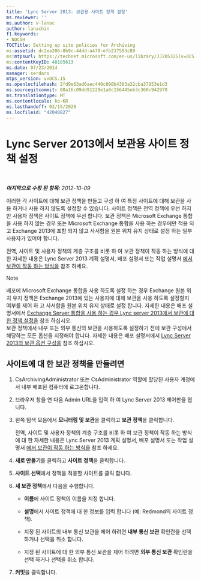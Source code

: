 ```yaml
---
title: 'Lync Server 2013: 보관용 사이트 정책 설정'
ms.reviewer: ''
ms.author: v-lanac
author: lanachin
f1.keywords:
- NOCSH
TOCTitle: Setting up site policies for Archiving
ms:assetid: dc2ea206-8b9c-44dd-a479-efb217593c89
ms:mtpsurl: https://technet.microsoft.com/en-us/library/JJ205325(v=OCS.15)
ms:contentKeyID: 48185613
ms.date: 07/23/2014
manager: serdars
mtps_version: v=OCS.15
ms.openlocfilehash: 2fd9e63ad6aec440c090b4303a32cba37953e1d3
ms.sourcegitcommit: 88a16c09dd91229e1a8c156445eb3c360c942978
ms.translationtype: MT
ms.contentlocale: ko-KR
ms.lasthandoff: 02/15/2020
ms.locfileid: "42040827"
---
```

<div data-xmlns="http://www.w3.org/1999/xhtml">

<div class="topic" data-xmlns="http://www.w3.org/1999/xhtml" data-msxsl="urn:schemas-microsoft-com:xslt" data-cs="http://msdn.microsoft.com/">

<div data-asp="http://msdn2.microsoft.com/asp">

# <a name="setting-up-site-policies-for-archiving-in-lync-server-2013"></a>Lync Server 2013에서 보관용 사이트 정책 설정

</div>

<div id="mainSection">

<div id="mainBody">

<span> </span>

_**마지막으로 수정 된 항목:** 2012-10-09_

이러한 각 사이트에 대해 보관 정책을 만들고 구성 하 여 특정 사이트에 대해 보관을 사용 하거나 사용 하지 않도록 설정할 수 있습니다. 사이트 정책은 전역 정책에 우선 하지만 사용자 정책은 사이트 정책에 우선 합니다. 보관 정책은 Microsoft Exchange 통합을 사용 하지 않는 경우 또는 Microsoft Exchange 통합을 사용 하는 경우에만 적용 되 고 Exchange 2013에 포함 되지 않고 사서함을 원본 위치 유지 상태로 설정 하는 일부 사용자가 있어야 합니다.

전역, 사이트 및 사용자 정책의 계층 구조를 비롯 하 여 보관 정책이 작동 하는 방식에 대 한 자세한 내용은 Lync Server 2013 계획 설명서, 배포 설명서 또는 작업 설명서 [에서 보관이 작동 하는 방식을](lync-server-2013-how-archiving-works.md) 참조 하세요.

<div>


> [!NOTE]  
> 배포에 Microsoft Exchange 통합을 사용 하도록 설정 하는 경우 Exchange 원본 위치 유지 정책은 Exchange 2013에 있는 사용자에 대해 보관을 사용 하도록 설정할지 여부를 제어 하 고 사서함을 원본 위치 유지 상태로 설정 합니다. 자세한 내용은 배포 설명서에서 <A href="lync-server-2013-setting-up-policies-for-archiving-when-using-exchange-server-integration.md">Exchange Server 통합을 사용 하는 경우 Lync server 2013에서 보관에 대 한 정책 설정을</A> 참조 하십시오.<BR>보관 정책에서 내부 또는 외부 통신의 보관을 사용하도록 설정하기 전에 보관 구성에서 해당하는 모든 옵션을 지정해야 합니다. 자세한 내용은 배포 설명서에서 <A href="lync-server-2013-configuring-archiving-options.md">Lync Server 2013의 보관 옵션 구성을</A> 참조 하십시오.



</div>

<div>

## <a name="to-create-an-archiving-policy-for-a-site"></a>사이트에 대 한 보관 정책을 만들려면

1.  CsArchivingAdministrator 또는 CsAdministrator 역할에 할당된 사용자 계정에서 내부 배포된 컴퓨터에 로그온합니다.

2.  브라우저 창을 연 다음 Admin URL을 입력 하 여 Lync Server 2013 제어판을 엽니다.

3.  왼쪽 탐색 모음에서 **모니터링 및 보관**을 클릭하고 **보관 정책**을 클릭합니다.
    
    전역, 사이트 및 사용자 정책의 계층 구조를 비롯 하 여 보관 정책이 작동 하는 방식에 대 한 자세한 내용은 Lync Server 2013 계획 설명서, 배포 설명서 또는 작업 설명서 [에서 보관이 작동 하는 방식을](lync-server-2013-how-archiving-works.md) 참조 하세요.

4.  **새로 만들기**를 클릭하고 **사이트 정책**을 클릭합니다.

5.  **사이트 선택**에서 정책을 적용할 사이트를 클릭 합니다.

6.  **새 보관 정책**에서 다음을 수행합니다.
    
      - **이름**에 사이트 정책의 이름을 지정 합니다.
    
      - **설명**에서 사이트 정책에 대 한 정보를 입력 합니다 (예: Redmond의 사이트 정책).
    
      - 지정 된 사이트의 내부 통신 보관을 제어 하려면 **내부 통신 보관** 확인란을 선택 하거나 선택을 취소 합니다.
    
      - 지정 된 사이트에 대 한 외부 통신 보관을 제어 하려면 **외부 통신 보관** 확인란을 선택 하거나 선택을 취소 합니다.

7.  **커밋**을 클릭합니다.

</div>

</div>

<span> </span>

</div>

</div>

</div>

